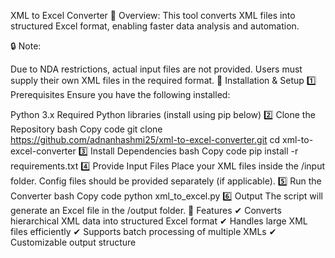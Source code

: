 XML to Excel Converter
🚀 Overview:
This tool converts XML files into structured Excel format, enabling faster data analysis and automation.

🔒 Note:

Due to NDA restrictions, actual input files are not provided.
Users must supply their own XML files in the required format.
📌 Installation & Setup
1️⃣ Prerequisites
Ensure you have the following installed:

Python 3.x
Required Python libraries (install using pip below)
2️⃣ Clone the Repository
bash
Copy code
git clone https://github.com/adnanhashmi25/xml-to-excel-converter.git
cd xml-to-excel-converter
3️⃣ Install Dependencies
bash
Copy code
pip install -r requirements.txt
4️⃣ Provide Input Files
Place your XML files inside the /input folder.
Config files should be provided separately (if applicable).
5️⃣ Run the Converter
bash
Copy code
python xml_to_excel.py
6️⃣ Output
The script will generate an Excel file in the /output folder.
📌 Features
✔ Converts hierarchical XML data into structured Excel format
✔ Handles large XML files efficiently
✔ Supports batch processing of multiple XMLs
✔ Customizable output structure
